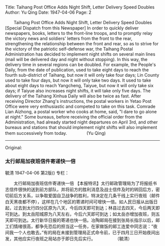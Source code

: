 Title: Taihang Post Office Adds Night Shift, Letter Delivery Speed Doubles
Author: Yu Qing
Date: 1947-04-06
Page: 2

　　Taihang Post Office Adds Night Shift, Letter Delivery Speed Doubles
    [Special Dispatch from this Newspaper] In order to quickly deliver newspapers, books, letters to the front-line troops, and to promptly relay the victory news and soldiers' letters from the front to the rear, strengthening the relationship between the front and rear, so as to strive for the victory of the patriotic self-defense war, the Taihang Postal Administration has decided to implement night shifts on several main lines (mail will be delivered day and night without stopping). In this way, the delivery time in several regions can be doubled. For example, the People's Daily, from the date of publication, used to take eight days to reach the fourth sub-district of Taihang, but now it will only take four days; Lin County used to take four days, but now it will only take two days. It used to take about eight days to reach Yangcheng, Taiyue, but now it will only take six days; if Taiyue also increases night shifts, it will take only five days. The delivery of the Taihang Xinhua Daily will also be twice as fast. After receiving Director Zhang's instructions, the postal workers in Yetao Post Office were very enthusiastic and competed to take on this task. Comrade Lian Aizhong, a postal worker who cooks at home, said, "I dare to go alone at night." Some bureaus, before receiving the official order from the Administration, had already started night departures on April 3rd, and other bureaus and stations that should implement night shifts will also implement them successively from today.
　　　　          (Yu Qing)



<hr /> 

Original: 


### 太行邮局加夜班信件寄递快一倍
毓清
1947-04-06
第2版()
专栏：

　　太行邮局加夜班信件寄递快一倍
    【本报特讯】太行邮政管理局为了将报纸书志信件很快的送到前方部队，并将前方的胜利消息及战士信件及时的转回后方，密切前后方关系，以争取爱国自卫战争的胜利，特决定在几条干线上实行夜班（邮件白天黑夜都不停），这样在几个地区的寄递时间可增快一倍。如人民日报从出版日起，过去到太行四分区原为八天，今后四天即可到达；林县过去四天，今后两天即可到达。到太岳阳城原为八天左右，今后六天即可到达；如太岳亦增加夜班，则五天即可到达。太行新华日报的寄递也快一倍。冶陶邮局在接到张局长指示以后，邮工们情绪很高，都争先恐后的担当这一任务，在家做饭的邮工连爱中同志说：“夜间我一个人也敢去。”有的局在未接到管理局正式命令前，已于四月三日开始夜间出发，其他应实行夜班之局站亦于即日先后实行。
　　　　          （毓清）
